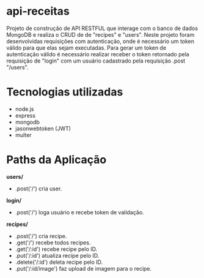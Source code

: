 # api-receitas

Projeto de construção de API RESTFUL que interage com o banco de dados MongoDB e realiza o CRUD de de "recipes" e "users".
Neste projeto foram desenvolvidas requisições com autenticação, onde é necessário um token válido para que elas sejam executadas.
Para gerar um token de autenticação válido é necessário realizar receber o token retornado pela requisição de "login" com um usuário 
cadastrado pela requisição .post "/users".

# Tecnologias utilizadas

- node.js
- express
- mongodb
- jasonwebtoken (JWT)
- multer

# Paths da Aplicação

<strong>users/</strong>
  - .post('/') cria user.
  
<strong>login/</strong>
  - .post('/') loga usuário e recebe token de validação.

<strong>recipes/</strong>
  - .post('/') cria recipe.
  - .get('/') recebe todos recipes.
  - .get('/:id') recebe recipe pelo ID.
  - .put('/:id')  atualiza recipe pelo ID.
  - .delete('/:id') deleta recipe pelo ID.
  - .put('/:id/image') faz upload de imagem para o recipe.
